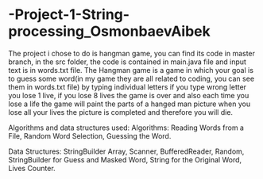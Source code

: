 # -Project-1-String-processing_OsmonbaevAibek
The project i chose to do is hangman game, you can find its code in master branch, in the src folder, the code is contained in main.java file and input text is in words.txt file. The Hangman game is a game in which your goal is to guess some word(in my game they are all related to coding, you can see them in words.txt file) by typing individual letters if you type wrong letter you lose 1 live, if you lose 8 lives the game is over and also each time you lose a life the game will paint the parts of a hanged man picture when you lose all your lives the picture is completed and therefore you will die. 

Algorithms and data structures used:
Algorithms:
Reading Words from a File,
Random Word Selection,
Guessing the Word.

Data Structures:
StringBuilder Array,
Scanner,
BufferedReader,
Random,
StringBuilder for Guess and Masked Word,
String for the Original Word,
Lives Counter.
